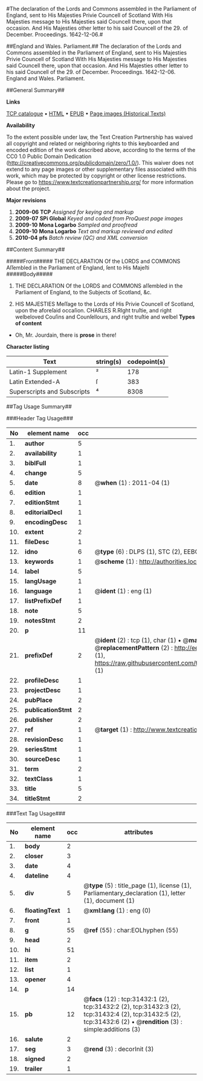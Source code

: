 #The declaration of the Lords and Commons assembled in the Parliament of England, sent to His Majesties Privie Councell of Scotland With His Majesties message to His Majesties said Councell there, upon that occasion. And His Majesties other letter to his said Councell of the 29. of December. Proceedings. 1642-12-06.#

##England and Wales. Parliament.##
The declaration of the Lords and Commons assembled in the Parliament of England, sent to His Majesties Privie Councell of Scotland With His Majesties message to His Majesties said Councell there, upon that occasion. And His Majesties other letter to his said Councell of the 29. of December.
Proceedings. 1642-12-06.
England and Wales. Parliament.

##General Summary##

**Links**

[TCP catalogue](http://www.ota.ox.ac.uk/tcp/)  • 
[HTML](http://tei.it.ox.ac.uk/tcp/Texts-HTML/free/A37/A37748.html)  • 
[EPUB](http://tei.it.ox.ac.uk/tcp/Texts-EPUB/free/A37/A37748.epub) • 
[Page images (Historical Texts)](https://historicaltexts.jisc.ac.uk/eebo-99827020e)

**Availability**

To the extent possible under law, the Text Creation Partnership has waived all copyright and related or neighboring rights to this keyboarded and encoded edition of the work described above, according to the terms of the CC0 1.0 Public Domain Dedication (http://creativecommons.org/publicdomain/zero/1.0/). This waiver does not extend to any page images or other supplementary files associated with this work, which may be protected by copyright or other license restrictions. Please go to https://www.textcreationpartnership.org/ for more information about the project.

**Major revisions**

1. __2009-06__ __TCP__ *Assigned for keying and markup*
1. __2009-07__ __SPi Global__ *Keyed and coded from ProQuest page images*
1. __2009-10__ __Mona Logarbo__ *Sampled and proofread*
1. __2009-10__ __Mona Logarbo__ *Text and markup reviewed and edited*
1. __2010-04__ __pfs__ *Batch review (QC) and XML conversion*

##Content Summary##

#####Front#####
THE DECLARATION Of the LORDS and COMMONS Aſſembled in the Parliament of England, ſent to His Majeſti
#####Body#####

1. THE DECLARATION Of the LORDS and COMMONS aſſembled in the Parliament of England, to the Subjects of Scotland, &c.

1. HIS MAJESTIES Meſſage to the Lords of His Privie Councell of Scotland, upon the aforeſaid occaſion.
CHARLES R.RIght truſtie, and right welbeloved Couſins and Counſellours, and right truſtie and welbel
**Types of content**

  * Oh, Mr. Jourdain, there is **prose** in there!

**Character listing**


|Text|string(s)|codepoint(s)|
|---|---|---|
|Latin-1 Supplement|²|178|
|Latin Extended-A|ſ|383|
|Superscripts             and Subscripts|⁴|8308|

##Tag Usage Summary##

###Header Tag Usage###

|No|element name|occ|attributes|
|---|---|---|---|
|1.|__author__|5||
|2.|__availability__|1||
|3.|__biblFull__|1||
|4.|__change__|5||
|5.|__date__|8| @__when__ (1) : 2011-04 (1)|
|6.|__edition__|1||
|7.|__editionStmt__|1||
|8.|__editorialDecl__|1||
|9.|__encodingDesc__|1||
|10.|__extent__|2||
|11.|__fileDesc__|1||
|12.|__idno__|6| @__type__ (6) : DLPS (1), STC (2), EEBO-CITATION (1), PROQUEST (1), VID (1)|
|13.|__keywords__|1| @__scheme__ (1) : http://authorities.loc.gov/ (1)|
|14.|__label__|5||
|15.|__langUsage__|1||
|16.|__language__|1| @__ident__ (1) : eng (1)|
|17.|__listPrefixDef__|1||
|18.|__note__|5||
|19.|__notesStmt__|2||
|20.|__p__|11||
|21.|__prefixDef__|2| @__ident__ (2) : tcp (1), char (1)  •  @__matchPattern__ (2) : ([0-9\-]+):([0-9IVX]+) (1), (.+) (1)  •  @__replacementPattern__ (2) : http://eebo.chadwyck.com/downloadtiff?vid=$1&page=$2 (1), https://raw.githubusercontent.com/textcreationpartnership/Texts/master/tcpchars.xml#$1 (1)|
|22.|__profileDesc__|1||
|23.|__projectDesc__|1||
|24.|__pubPlace__|2||
|25.|__publicationStmt__|2||
|26.|__publisher__|2||
|27.|__ref__|1| @__target__ (1) : http://www.textcreationpartnership.org/docs/. (1)|
|28.|__revisionDesc__|1||
|29.|__seriesStmt__|1||
|30.|__sourceDesc__|1||
|31.|__term__|2||
|32.|__textClass__|1||
|33.|__title__|5||
|34.|__titleStmt__|2||


###Text Tag Usage###

|No|element name|occ|attributes|
|---|---|---|---|
|1.|__body__|2||
|2.|__closer__|3||
|3.|__date__|4||
|4.|__dateline__|4||
|5.|__div__|5| @__type__ (5) : title_page (1), license (1), Parliamentary_declaration (1), letter (1), document (1)|
|6.|__floatingText__|1| @__xml:lang__ (1) : eng (0)|
|7.|__front__|1||
|8.|__g__|55| @__ref__ (55) : char:EOLhyphen (55)|
|9.|__head__|2||
|10.|__hi__|51||
|11.|__item__|2||
|12.|__list__|1||
|13.|__opener__|4||
|14.|__p__|14||
|15.|__pb__|12| @__facs__ (12) : tcp:31432:1 (2), tcp:31432:2 (2), tcp:31432:3 (2), tcp:31432:4 (2), tcp:31432:5 (2), tcp:31432:6 (2)  •  @__rendition__ (3) : simple:additions (3)|
|16.|__salute__|2||
|17.|__seg__|3| @__rend__ (3) : decorInit (3)|
|18.|__signed__|2||
|19.|__trailer__|1||
